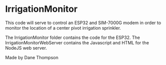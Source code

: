 # IrrigationMonitor

This code will serve to control an ESP32 and SIM-7000G modem in order to monitor the location of a center pivot irrigation sprinkler.

The IrrigationMonitor folder contains the code for the ESP32. The IrrigationMonitorWebServer contains the Javascript and HTML for the NodeJS web server.

Made by Dane Thompson
